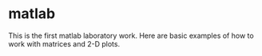 # matlab
This is the first matlab laboratory work.
Here are basic examples of how to work with matrices and 2-D plots.
